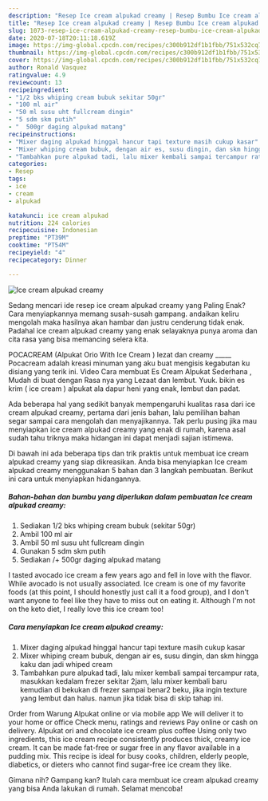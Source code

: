 ```yaml
---
description: "Resep Ice cream alpukad creamy | Resep Bumbu Ice cream alpukad creamy Yang Lezat"
title: "Resep Ice cream alpukad creamy | Resep Bumbu Ice cream alpukad creamy Yang Lezat"
slug: 1073-resep-ice-cream-alpukad-creamy-resep-bumbu-ice-cream-alpukad-creamy-yang-lezat
date: 2020-07-18T20:11:18.619Z
image: https://img-global.cpcdn.com/recipes/c300b912df1b1fbb/751x532cq70/ice-cream-alpukad-creamy-foto-resep-utama.jpg
thumbnail: https://img-global.cpcdn.com/recipes/c300b912df1b1fbb/751x532cq70/ice-cream-alpukad-creamy-foto-resep-utama.jpg
cover: https://img-global.cpcdn.com/recipes/c300b912df1b1fbb/751x532cq70/ice-cream-alpukad-creamy-foto-resep-utama.jpg
author: Ronald Vasquez
ratingvalue: 4.9
reviewcount: 13
recipeingredient:
- "1/2 bks whiping cream bubuk sekitar 50gr"
- "100 ml air"
- "50 ml susu uht fullcream dingin"
- "5 sdm skm putih"
- "  500gr daging alpukad matang"
recipeinstructions:
- "Mixer daging alpukad hinggal hancur tapi texture masih cukup kasar"
- "Mixer whiping cream bubuk, dengan air es, susu dingin, dan skm hingga kaku dan jadi whiped cream"
- "Tambahkan pure alpukad tadi, lalu mixer kembali sampai tercampur rata, masukkan kedalam frezer sekitar 2jam, lalu mixer kembali baru kemudian di bekukan di frezer sampai benar2 beku, jika ingin texture yang lembut dan halus. namun jika tidak bisa di skip tahap ini."
categories:
- Resep
tags:
- ice
- cream
- alpukad

katakunci: ice cream alpukad 
nutrition: 224 calories
recipecuisine: Indonesian
preptime: "PT39M"
cooktime: "PT54M"
recipeyield: "4"
recipecategory: Dinner

---
```



![Ice cream alpukad creamy](https://img-global.cpcdn.com/recipes/c300b912df1b1fbb/751x532cq70/ice-cream-alpukad-creamy-foto-resep-utama.jpg)

Sedang mencari ide resep ice cream alpukad creamy yang Paling Enak? Cara menyiapkannya memang susah-susah gampang. andaikan keliru mengolah maka hasilnya akan hambar dan justru cenderung tidak enak. Padahal ice cream alpukad creamy yang enak selayaknya punya aroma dan cita rasa yang bisa memancing selera kita.

POCACREAM (Alpukat Orio With Ice Cream ) lezat dan creamy _____ Pocacream adalah kreasi minuman yang aku buat mengisis kegabutan ku disiang yang terik ini. Video Cara membuat Es Cream Alpukat Sederhana , Mudah di buat dengan Rasa nya yang Lezaat dan lembut. Yuuk. bikin es krim ( ice cream ) alpukat ala dapur heni yang enak, lembut dan padat.

Ada beberapa hal yang sedikit banyak mempengaruhi kualitas rasa dari ice cream alpukad creamy, pertama dari jenis bahan, lalu pemilihan bahan segar sampai cara mengolah dan menyajikannya. Tak perlu pusing jika mau menyiapkan ice cream alpukad creamy yang enak di rumah, karena asal sudah tahu triknya maka hidangan ini dapat menjadi sajian istimewa.


Di bawah ini ada beberapa tips dan trik praktis untuk membuat ice cream alpukad creamy yang siap dikreasikan. Anda bisa menyiapkan Ice cream alpukad creamy menggunakan 5 bahan dan 3 langkah pembuatan. Berikut ini cara untuk menyiapkan hidangannya.

<!--inarticleads1-->

##### Bahan-bahan dan bumbu yang diperlukan dalam pembuatan Ice cream alpukad creamy:

1. Sediakan 1/2 bks whiping cream bubuk (sekitar 50gr)
1. Ambil 100 ml air
1. Ambil 50 ml susu uht fullcream dingin
1. Gunakan 5 sdm skm putih
1. Sediakan  /+ 500gr daging alpukad matang


I tasted avocado ice cream a few years ago and fell in love with the flavor. While avocado is not usually associated. Ice cream is one of my favorite foods (at this point, I should honestly just call it a food group), and I don&#39;t want anyone to feel like they have to miss out on eating it. Although I&#39;m not on the keto diet, I really love this ice cream too! 

<!--inarticleads2-->

##### Cara menyiapkan Ice cream alpukad creamy:

1. Mixer daging alpukad hinggal hancur tapi texture masih cukup kasar
1. Mixer whiping cream bubuk, dengan air es, susu dingin, dan skm hingga kaku dan jadi whiped cream
1. Tambahkan pure alpukad tadi, lalu mixer kembali sampai tercampur rata, masukkan kedalam frezer sekitar 2jam, lalu mixer kembali baru kemudian di bekukan di frezer sampai benar2 beku, jika ingin texture yang lembut dan halus. namun jika tidak bisa di skip tahap ini.


Order from Warung Alpukat online or via mobile app We will deliver it to your home or office Check menu, ratings and reviews Pay online or cash on delivery. Alpukat ori and chocolate ice cream plus coffee Using only two ingredients, this ice cream recipe consistently produces thick, creamy ice cream. It can be made fat-free or sugar free in any flavor available in a pudding mix. This recipe is ideal for busy cooks, children, elderly people, diabetics, or dieters who cannot find sugar-free ice cream they like. 

Gimana nih? Gampang kan? Itulah cara membuat ice cream alpukad creamy yang bisa Anda lakukan di rumah. Selamat mencoba!
